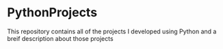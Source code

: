 # PythonProjects
This repository contains all of the projects I developed using Python and a breif description about those projects
